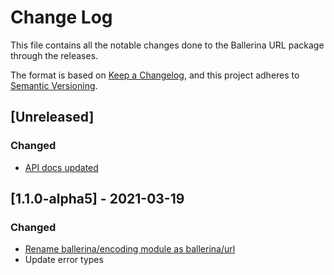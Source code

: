 # Change Log
This file contains all the notable changes done to the Ballerina URL package through the releases.

The format is based on [Keep a Changelog](https://keepachangelog.com/en/1.0.0/), and this project adheres to [Semantic Versioning](https://semver.org/spec/v2.0.0.html).

## [Unreleased]

### Changed
- [API docs updated](https://github.com/ballerina-platform/ballerina-standard-library/issues/3463)

## [1.1.0-alpha5] - 2021-03-19

### Changed
- [Rename ballerina/encoding module as ballerina/url](https://github.com/ballerina-platform/ballerina-standard-library/issues/907)
- Update error types
